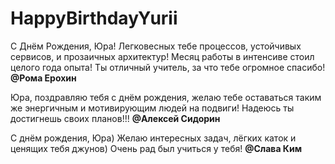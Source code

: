 # HappyBirthdayYurii


С Днём Рождения, Юра! Легковесных тебе процессов, устойчивых сервисов, и прозаичных архитектур! Месяц работы в интенсиве стоил целого года опыта! Ты отличный учитель, за что тебе огромное спасибо! **@Рома Ерохин**


Юра, поздравляю тебя с днём рождения, желаю тебе оставаться таким же энергичным и мотивирующим людей на подвиги! Надеюсь ты достигнешь своих планов!!! **@Алексей Сидорин**


С днём рождения, Юра) Желаю интересных задач, лёгких каток и ценящих тебя джунов) Очень рад был учиться у тебя! **@Слава Ким**
